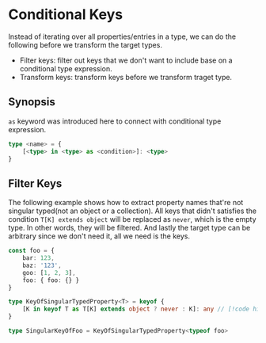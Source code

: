 # Conditional Keys

Instead of iterating over all properties/entries in a type, we can do the following before we transform the target types.

- Filter keys: filter out keys that we don't want to include base on a conditional type expression.
- Transform keys: transform keys before we transform traget type.

## Synopsis

`as` keyword was introduced here to connect with conditional type expression.

```ts
type <name> = {
    [<type> in <type> as <condition>]: <type>
}
```

## Filter Keys

The following example shows how to extract property names that're not singular typed(not an object or a collection).
All keys that didn't satisfies the condition `T[K] extends object` will be replaced as `never`, which is the empty type. In other words, they will be filtered.
And lastly the target type can be arbitrary since we don't need it, all we need is the keys.

```ts twoslash
const foo = {
    bar: 123,
    baz: '123',
    goo: [1, 2, 3],
    foo: { foo: {} }
}

type KeyOfSingularTypedProperty<T> = keyof {
    [K in keyof T as T[K] extends object ? never : K]: any // [!code highlight] 
}

type SingularKeyOfFoo = KeyOfSingularTypedProperty<typeof foo>
```

